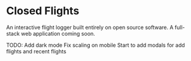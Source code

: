 # Closed Flights

An interactive flight logger built entirely on open source software. A full-stack web application coming soon.


TODO:
Add dark mode
Fix scaling on mobile
Start to add modals for add flights and recent flights